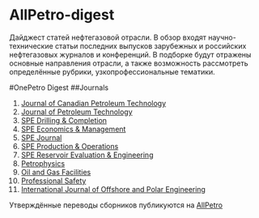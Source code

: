 # AllPetro-digest
Дайджест статей нефтегазовой отрасли. В обзор входят научно-технические статьи последних выпусков зарубежных и российских нефтегазовых журналов и конференций. В подборке будут отражены основные направления отрасли, а также возможность рассмотреть определённые рубрики, узкопрофессиональные тематики.

#OnePetro Digest
##Journals
1. [Journal of Canadian Petroleum Technology](https://www.onepetro.org/journals/Journal%20of%20Canadian%20Petroleum%20Technology)
2. [Journal of Petroleum Technology](https://www.onepetro.org/journals/Journal%20of%20Petroleum%20Technology)
3. [SPE Drilling & Completion](https://www.onepetro.org/journals/SPE%20Drilling%20-%20Completion)
4. [SPE Economics & Management](https://www.onepetro.org/journals/SPE%20Economics%20-%20Management)
5. [SPE Journal](https://www.onepetro.org/journals/SPE%20Journal)
6. [SPE Production & Operations](https://www.onepetro.org/journals/SPE%20Production%20-%20Operations)
7. [SPE Reservoir Evaluation & Engineering](https://www.onepetro.org/journals/SPE%20Reservoir%20Evaluation%20-%20Engineering)
8. [Petrophysics](https://www.onepetro.org/journals/Petrophysics)
8. [Oil and Gas Facilities](https://www.onepetro.org/journals/Oil%20and%20Gas%20Facilities)
9. [Professional Safety](https://www.onepetro.org/journals/Professional%20Safety)
10. [International Journal of Offshore and Polar Engineering](https://www.onepetro.org/journals/International%20Journal%20of%20Offshore%20and%20Polar%20Engineering)

Утверждённые переводы сборников публикуются на [AllPetro](http://allpetro.ru/digest/)
